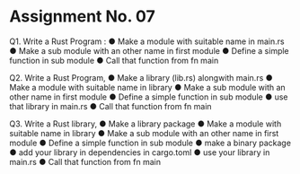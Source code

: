 # Assignment No. 07

Q1. Write a Rust Program : 
	● Make a module with suitable name in main.rs
	● Make a sub module with an other name in first module
	● Define a simple function in sub module
	● Call that function from fn main

Q2. Write a Rust Program,
	● Make a library (lib.rs) alongwith main.rs
	● Make a module with suitable name in library
	● Make a sub module with an other name in first module
	● Define a simple function in sub module
	● use that library in main.rs
	● Call that function from fn main

Q3. Write a Rust library,
	● Make a library package
	● Make a module with suitable name in library
	● Make a sub module with an other name in first module
	● Define a simple function in sub module
	● make a binary package
	● add your library in dependencies in cargo.toml
	● use your library in main.rs
	● Call that function from fn main

